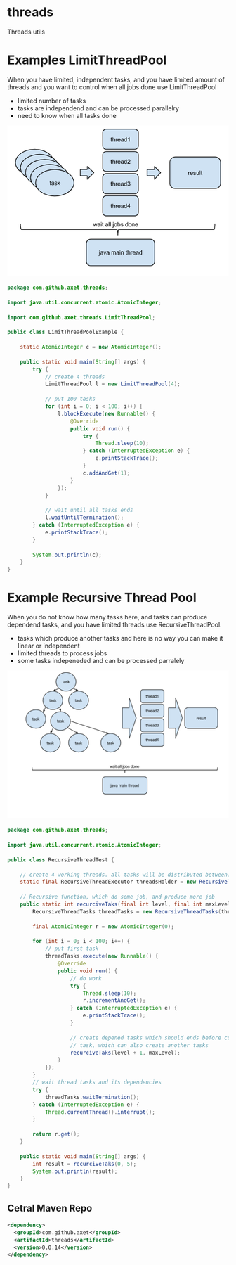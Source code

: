 # threads

Threads utils

# Examples LimitThreadPool

When you have limited, independent tasks, and you have limited amount of threads and you want to control when all jobs done use LimitThreadPool

  * limited number of tasks
  * tasks are independend and can be processed parallelry
  * need to know when all tasks done

![threads](/docs/LimitThreadPool.png)

```java
package com.github.axet.threads;

import java.util.concurrent.atomic.AtomicInteger;

import com.github.axet.threads.LimitThreadPool;

public class LimitThreadPoolExample {

    static AtomicInteger c = new AtomicInteger();

    public static void main(String[] args) {
        try {
            // create 4 threads
            LimitThreadPool l = new LimitThreadPool(4);

            // put 100 tasks
            for (int i = 0; i < 100; i++) {
                l.blockExecute(new Runnable() {
                    @Override
                    public void run() {
                        try {
                            Thread.sleep(10);
                        } catch (InterruptedException e) {
                            e.printStackTrace();
                        }
                        c.addAndGet(1);
                    }
                });
            }

            // wait until all tasks ends
            l.waitUntilTermination();
        } catch (InterruptedException e) {
            e.printStackTrace();
        }

        System.out.println(c);
    }
}
```

# Example Recursive Thread Pool

When you do not know how many tasks here, and tasks can produce dependend tasks, and you have limited threads use RecursiveThreadPool.

  * tasks which produce another tasks and here is no way you can make it linear or independent
  * limited threads to process jobs
  * some tasks indepeneded and can be processed parralely

![threads](/docs/RecursiveThreadPool.png)

```java
package com.github.axet.threads;

import java.util.concurrent.atomic.AtomicInteger;

public class RecursiveThreadTest {

    // create 4 working threads. all tasks will be distributed between.
    static final RecursiveThreadExecutor threadsHolder = new RecursiveThreadExecutor(4);

    // Recursive function, which do some job, and produce more job
    public static int recurciveTaks(final int level, final int maxLevel) {
        RecursiveThreadTasks threadTasks = new RecursiveThreadTasks(threadsHolder);

        final AtomicInteger r = new AtomicInteger(0);

        for (int i = 0; i < 100; i++) {
            // put first task
            threadTasks.execute(new Runnable() {
                @Override
                public void run() {
                    // do work
                    try {
                        Thread.sleep(10);
                        r.incrementAndGet();
                    } catch (InterruptedException e) {
                        e.printStackTrace();
                    }

                    // create depened tasks which should ends before current
                    // task, which can also create another tasks
                    recurciveTaks(level + 1, maxLevel);
                }
            });
        }
        // wait thread tasks and its dependencies
        try {
            threadTasks.waitTermination();
        } catch (InterruptedException e) {
            Thread.currentThread().interrupt();
        }

        return r.get();
    }

    public static void main(String[] args) {
        int result = recurciveTaks(0, 5);
        System.out.println(result);
    }
}    
```

## Cetral Maven Repo

```xml
<dependency>
  <groupId>com.github.axet</groupId>
  <artifactId>threads</artifactId>
  <version>0.0.14</version>
</dependency>
```

